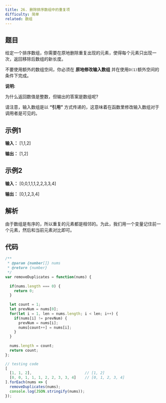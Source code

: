```yaml
---
title: 26. 删除排序数组中的重复项
difficulty: 简单
related: 数组
---
```


## 题目

给定一个排序数组，你需要在原地删除重复出现的元素，使得每个元素只出现一次，返回移除后数组的新长度。

不要使用额外的数组空间，你必须在 **原地修改输入数组** 并在使用`O(1)`额外空间的条件下完成。

**说明:**

为什么返回数值是整数，但输出的答案是数组呢?

请注意，输入数组是以 **“引用”** 方式传递的，这意味着在函数里修改输入数组对于调用者是可见的。

## 示例1

**输入：** [1,1,2]

**输出：** [1,2]

## 示例2

**输入：** [0,0,1,1,1,2,2,3,3,4]

**输出：** [0,1,2,3,4]

## 解析

由于数组是有序的，所以重复的元素都是相邻的。为此，我们用一个变量记住前一个元素，然后和当前元素对比即可。

## 代码

```javascript
/**
 * @param {number[]} nums
 * @return {number}
 */
var removeDuplicates = function(nums) {
  
  if(nums.length === 0) {
    return 0;
  }
  
  let count = 1;
  let prevNum = nums[0];
  for(let i = 1, len = nums.length; i < len; i++) {
    if(nums[i] != prevNum) {
      prevNum = nums[i];
      nums[count++] = nums[i];
    }
  }
  
  nums.length = count;
  return count;
};

// testing code
[
  [1, 1, 2],                        // [1, 2]
  [0, 0, 1, 1, 1, 2, 2, 3, 3, 4]    // [0, 1, 2, 3, 4]
].forEach(nums => {
  removeDuplicates(nums);
  console.log(JSON.stringify(nums));
});
```